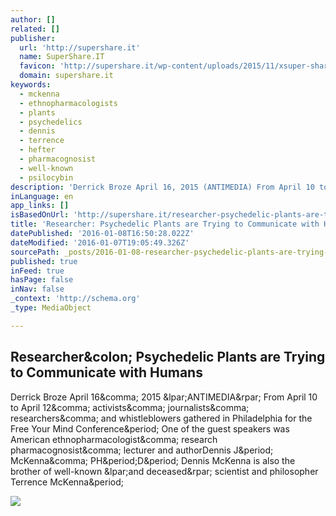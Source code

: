 ```yaml
---
author: []
related: []
publisher:
  url: 'http://supershare.it'
  name: SuperShare.IT
  favicon: 'http://supershare.it/wp-content/uploads/2015/11/xsuper-share-facebookicon.jpg.pagespeed.ic.GtwJTFlFeS.jpg'
  domain: supershare.it
keywords:
  - mckenna
  - ethnopharmacologists
  - plants
  - psychedelics
  - dennis
  - terrence
  - hefter
  - pharmacognosist
  - well-known
  - psilocybin
description: 'Derrick Broze April 16, 2015 (ANTIMEDIA) From April 10 to April 12, activists, journalists, researchers, and whistleblowers gathered in Philadelphia for the Free Your Mind Conference. One of the guest speakers was American ethnopharmacologist, research pharmacognosist, lecturer and authorDennis J. McKenna, PH.D. Dennis McKenna is also the brother of well-known (and deceased) scientist and philosopher Terrence McKenna.'
inLanguage: en
app_links: []
isBasedOnUrl: 'http://supershare.it/researcher-psychedelic-plants-are-trying-to-communicate-with-humans/'
title: 'Researcher: Psychedelic Plants are Trying to Communicate with Humans'
datePublished: '2016-01-08T16:50:28.022Z'
dateModified: '2016-01-07T19:05:49.326Z'
sourcePath: _posts/2016-01-08-researcher-psychedelic-plants-are-trying-to-communicate-wit.md
published: true
inFeed: true
hasPage: false
inNav: false
_context: 'http://schema.org'
_type: MediaObject

---
```

<article style=""><h1>Researcher&amp;colon; Psychedelic Plants are Trying to Communicate with Humans</h1><p>Derrick Broze April 16&amp;comma; 2015 &amp;lpar;ANTIMEDIA&amp;rpar; From April 10 to April 12&amp;comma; activists&amp;comma; journalists&amp;comma; researchers&amp;comma; and whistleblowers gathered in Philadelphia for the Free Your Mind Conference&amp;period; One of the guest speakers was American ethnopharmacologist&amp;comma; research pharmacognosist&amp;comma; lecturer and authorDennis J&amp;period; McKenna&amp;comma; PH&amp;period;D&amp;period; Dennis McKenna is also the brother of well-known &amp;lpar;and deceased&amp;rpar; scientist and philosopher Terrence McKenna&amp;period;</p><img src="http://supershare.it/wp-content/uploads/2015/12/126.jpg" /></article>